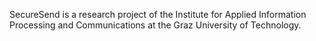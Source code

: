 SecureSend is a research project of the Institute for Applied Information Processing and Communications at the Graz University of Technology.